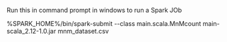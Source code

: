 Run this in command prompt in windows to run a Spark JOb

%SPARK_HOME%/bin/spark-submit --class main.scala.MnMcount main-scala_2.12-1.0.jar mnm_dataset.csv
